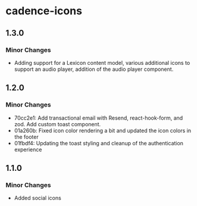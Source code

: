# cadence-icons

## 1.3.0

### Minor Changes

- Adding support for a Lexicon content model, various additional icons to support an audio player, addition of the audio player component.

## 1.2.0

### Minor Changes

- 70cc2e1: Add transactional email with Resend, react-hook-form, and zod. Add custom toast component.
- 01a260b: Fixed icon color rendering a bit and updated the icon colors in the footer
- 01fbdf4: Updating the toast styling and cleanup of the authentication experience

## 1.1.0

### Minor Changes

- Added social icons
